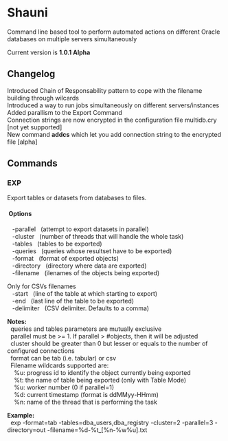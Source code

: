 # **Shauni**
Command line based tool to perform automated actions on different Oracle databases on multiple servers simultaneously

Current version is **1.0.1 Alpha**  

## **Changelog**  
 Introduced Chain of Responsability pattern to cope with the filename building through wilcards  
 Introduced a way to run jobs simultaneously on different servers/instances  
 Added parallism to the Export Command  
 Connection strings are now encrypted in the configuration file multidb.cry [not yet supported]  
 New command **addcs** which let you add connection string to the encrypted file [alpha]

## **Commands**  

### **EXP**<br />
Export tables or datasets from databases to files.<br/>
#### &nbsp;Options
&nbsp;&nbsp;&nbsp;-parallel&nbsp;&nbsp;&nbsp;(attempt to export datasets in parallel)<br/>
&nbsp;&nbsp;&nbsp;-cluster&nbsp;&nbsp;&nbsp;(number of threads that will handle the whole task)<br/>
&nbsp;&nbsp;&nbsp;-tables&nbsp;&nbsp;&nbsp;(tables to be exported)<br/>
&nbsp;&nbsp;&nbsp;-queries&nbsp;&nbsp;&nbsp;(queries whose resultset have to be exported)<br/>
&nbsp;&nbsp;&nbsp;-format&nbsp;&nbsp;&nbsp;(format of exported objects)<br/>
&nbsp;&nbsp;&nbsp;-directory&nbsp;&nbsp;&nbsp;(directory where data are exported)<br/>
&nbsp;&nbsp;&nbsp;-filename&nbsp;&nbsp;&nbsp;(ilenames of the objects being exported)<br/>

Only for CSVs filenames<br/>
&nbsp;&nbsp;&nbsp;-start&nbsp;&nbsp;&nbsp;(line of the table at which starting to export)<br/>
&nbsp;&nbsp;&nbsp;-end&nbsp;&nbsp;&nbsp;(last line of the table to be exported)<br/>
&nbsp;&nbsp;&nbsp;-delimiter&nbsp;&nbsp;&nbsp;(CSV delimiter. Defaults to a comma)<br/>

**Notes:**<br/>
&nbsp;&nbsp;queries and tables parameters are mutually exclusive<br/>
&nbsp;&nbsp;parallel must be >= 1. If parallel > #objects, then it will be adjusted<br/>
&nbsp;&nbsp;cluster should be greater than 0 but lesser or equals to the number of configured connections<br/>
&nbsp;&nbsp;format can be tab (i.e. tabular) or csv<br/>
&nbsp;&nbsp;Filename wildcards supported are:<br/>
&nbsp;&nbsp;&nbsp;&nbsp;%u: progress id to identify the object currently being exported<br/>
&nbsp;&nbsp;&nbsp;&nbsp;%t: the name of table being exported (only with Table Mode)<br/>
&nbsp;&nbsp;&nbsp;&nbsp;%u: worker number (0 if parallel=1)<br/>
&nbsp;&nbsp;&nbsp;&nbsp;%d: current timestamp (format is ddMMyy-HHmm)<br/>
&nbsp;&nbsp;&nbsp;&nbsp;%n: name of the thread that is performing the task<br/>
  
**Example:**<br/>
&nbsp;&nbsp;exp -format=tab -tables=dba_users,dba_registry -cluster=2 -parallel=3 -directory=out -filename=%d-%t_[%n-%w%u].txt<br/>
